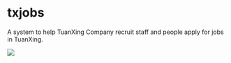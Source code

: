 # txjobs
A system to help TuanXing Company recruit staff and people apply for jobs in TuanXing.

![](http://oecqpajm1.bkt.clouddn.com/16-10-8/10381991.jpg)
